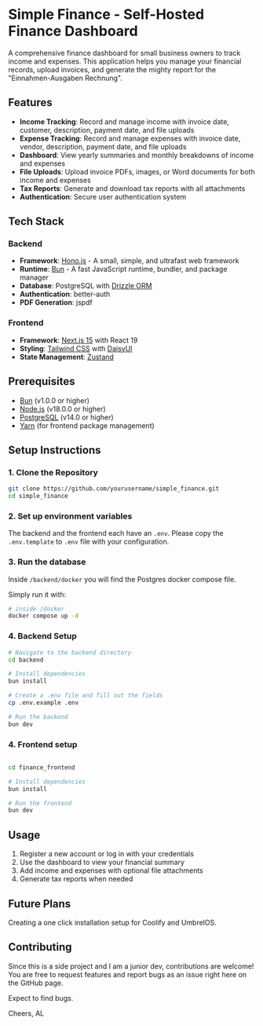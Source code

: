 # Simple Finance - Self-Hosted Finance Dashboard

A comprehensive finance dashboard for small business owners to track income and expenses. This application helps you
manage your financial records, upload invoices, and generate the mighty report for the "Einnahmen-Ausgaben Rechnung".

## Features

- **Income Tracking**: Record and manage income with invoice date, customer, description, payment date, and file uploads
- **Expense Tracking**: Record and manage expenses with invoice date, vendor, description, payment date, and file
  uploads
- **Dashboard**: View yearly summaries and monthly breakdowns of income and expenses
- **File Uploads**: Upload invoice PDFs, images, or Word documents for both income and expenses
- **Tax Reports**: Generate and download tax reports with all attachments
- **Authentication**: Secure user authentication system

## Tech Stack

### Backend

- **Framework**: [Hono.js](https://hono.dev/) - A small, simple, and ultrafast web framework
- **Runtime**: [Bun](https://bun.sh/) - A fast JavaScript runtime, bundler, and package manager
- **Database**: PostgreSQL with [Drizzle ORM](https://orm.drizzle.team/)
- **Authentication**: better-auth
- **PDF Generation**: jspdf

### Frontend

- **Framework**: [Next.js 15](https://nextjs.org/) with React 19
- **Styling**: [Tailwind CSS](https://tailwindcss.com/) with [DaisyUI](https://daisyui.com/)
- **State Management**: [Zustand](https://github.com/pmndrs/zustand)

## Prerequisites

- [Bun](https://bun.sh/) (v1.0.0 or higher)
- [Node.js](https://nodejs.org/) (v18.0.0 or higher)
- [PostgreSQL](https://www.postgresql.org/) (v14.0 or higher)
- [Yarn](https://yarnpkg.com/) (for frontend package management)

## Setup Instructions

### 1. Clone the Repository

```bash
git clone https://github.com/yourusername/simple_finance.git
cd simple_finance
```

### 2. Set up environment variables

The backend and the frontend each have an `.env`. Please copy the `.env.template` to `.env` file with your
configuration.

### 3. Run the database

Inside `/backend/docker` you will find the Postgres docker compose file.

Simply run it with:

```bash
# inside /docker
docker compose up -d
```

### 4. Backend Setup

```bash
# Navigate to the backend directory
cd backend

# Install dependencies
bun install

# Create a .env file and fill out the fields
cp .env.example .env

# Run the backend
bun dev
```

### 4. Frontend setup

```bash

cd finance_frontend

# Install dependencies
bun install

# Run the frontend
bun dev
```

## Usage

1. Register a new account or log in with your credentials
2. Use the dashboard to view your financial summary
3. Add income and expenses with optional file attachments
4. Generate tax reports when needed

## Future Plans

Creating a one click installation setup for Coolify and UmbrelOS.

## Contributing

Since this is a side project and I am a junior dev, contributions are welcome! You are free to request features and
report bugs as an issue right here on the GitHub page.

Expect to find bugs.

Cheers, AL
